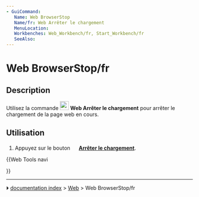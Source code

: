 ```yaml
---
- GuiCommand:
   Name: Web BrowserStop
   Name/fr: Web Arrêter le chargement
   MenuLocation: 
   Workbenches: Web_Workbench/fr, Start_Workbench/fr
   SeeAlso: 
---
```


# Web BrowserStop/fr

## Description

Utilisez la commande <img alt="" src=images/Web_BrowserStop.svg  style="width:24px;"> **Web Arrêter le chargement** pour arrêter le chargement de la page web en cours.

## Utilisation

1.  Appuyez sur le bouton **<img src="images/Web_BrowserStop.svg" width=16px> [Arrêter le chargement](Web_BrowserStop/fr.md)**.





{{Web Tools navi

}}



---
⏵ [documentation index](../README.md) > [Web](Web_Workbench.md) > Web BrowserStop/fr
